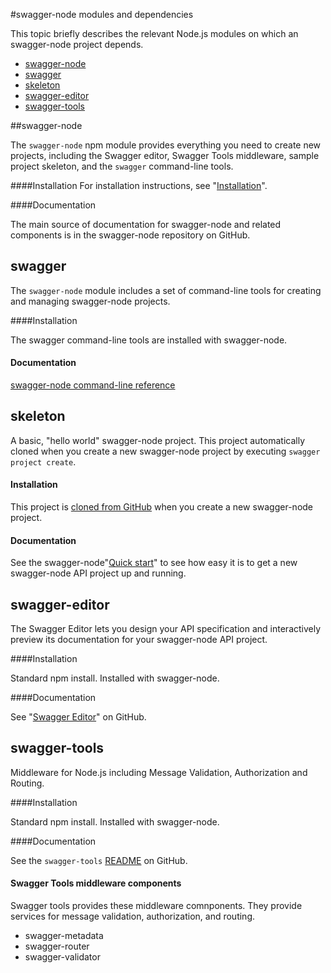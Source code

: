 #swagger-node modules and dependencies

This topic briefly describes the relevant Node.js modules on which an swagger-node project depends. 

* [swagger-node](#swagger-node)
* [swagger](#swagger)
* [skeleton](#skeleton)
* [swagger-editor](#swagger-editor)
* [swagger-tools](#swagger-tools)

##<a ref='swagger-node'></a>swagger-node

The `swagger-node` npm module provides everything you need to create new  projects, including the Swagger editor, Swagger Tools middleware, sample project skeleton, and the `swagger` command-line tools. 

####Installation
For installation instructions, see "[Installation](./install.md)". 

####Documentation

The main source of documentation for swagger-node and related components is in the swagger-node repository on GitHub. 

## <a ref='swagger'></a>swagger

The `swagger-node` module includes a set of command-line tools for creating and managing swagger-node projects. 

####Installation

The swagger command-line tools are installed with swagger-node. 

#### Documentation

[swagger-node command-line reference](./cli.md)


## <a ref='skeleton'></a>skeleton

A basic, "hello world" swagger-node project. This project automatically cloned when you create a new swagger-node project by executing `swagger project create`. 

#### Installation

This project is [cloned from GitHub](https://github.com/swagger-node/<framework>project-skeleton) when you create a new swagger-node project. 

#### Documentation

See the swagger-node"[Quick start](./quick-start.md)" to see how easy it is to get a new swagger-node API project up and running. 

## <a ref='swagger-editor'></a>swagger-editor

The Swagger Editor lets you design your API specification and interactively preview its documentation for your swagger-node API project. 

####Installation

Standard npm install. Installed with swagger-node.

####Documentation

See "[Swagger Editor](https://github.com/swagger-api/swagger-editor)" on GitHub.

## <a ref='swagger-tools'></a>swagger-tools

Middleware for Node.js including Message Validation, Authorization and Routing. 

####Installation

Standard npm install. Installed with swagger-node. 

####Documentation

See the `swagger-tools` [README](https://github.com/apigee-127/swagger-tools) on GitHub. 


#### Swagger Tools middleware components

Swagger tools provides these middleware comnponents. They provide services for message validation, authorization, and routing. 

* swagger-metadata
* swagger-router
* swagger-validator



 